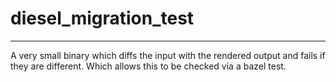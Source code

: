 <!-- dprint-ignore-file -->
<!-- sync-readme title [[ -->
# diesel_migration_test
<!-- sync-readme ]] -->

<!-- sync-readme badge -->

---

<!-- sync-readme rustdoc [[ -->
A very small binary which diffs the input with the rendered output and fails if they are different.
Which allows this to be checked via a bazel test.
<!-- sync-readme ]] -->
